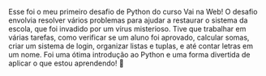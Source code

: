 Esse foi o meu primeiro desafio de Python do curso Vai na Web! O desafio envolvia resolver vários problemas para ajudar a restaurar o sistema da escola, que foi invadido por um vírus misterioso. Tive que trabalhar em várias tarefas, como verificar se um aluno foi aprovado, calcular somas, criar um sistema de login, organizar listas e tuplas, e até contar letras em um nome. Foi uma ótima introdução ao Python e uma forma divertida de aplicar o que estou aprendendo! 🚀
